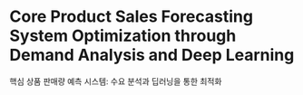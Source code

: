 # Core Product Sales Forecasting System Optimization through Demand Analysis and Deep Learning
핵심 상품 판매량 예측 시스템: 수요 분석과 딥러닝을 통한 최적화
